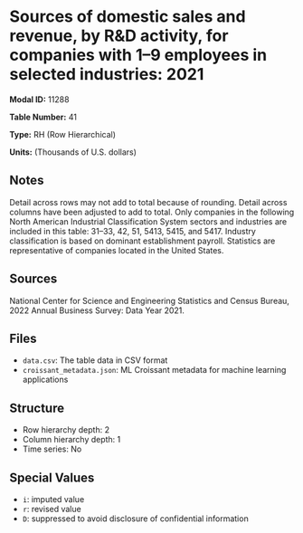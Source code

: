 # Sources of domestic sales and revenue, by R&D activity, for companies with 1&#8211;9 employees in selected industries: 2021

**Modal ID:** 11288

**Table Number:** 41

**Type:** RH (Row Hierarchical)

**Units:** (Thousands of U.S. dollars)

## Notes

Detail across rows may not add to total because of rounding. Detail across columns have been adjusted to add to total. Only companies in the following North American Industrial Classification System sectors and industries are included in this table: 31–33, 42, 51, 5413, 5415, and 5417. Industry classification is based on dominant establishment payroll. Statistics are representative of companies located in the United States.

## Sources

National Center for Science and Engineering Statistics and Census Bureau, 2022 Annual Business Survey: Data Year 2021.

## Files

- `data.csv`: The table data in CSV format
- `croissant_metadata.json`: ML Croissant metadata for machine learning applications

## Structure

- Row hierarchy depth: 2
- Column hierarchy depth: 1
- Time series: No

## Special Values

- `i`: imputed value
- `r`: revised value
- `D`: suppressed to avoid disclosure of confidential information
